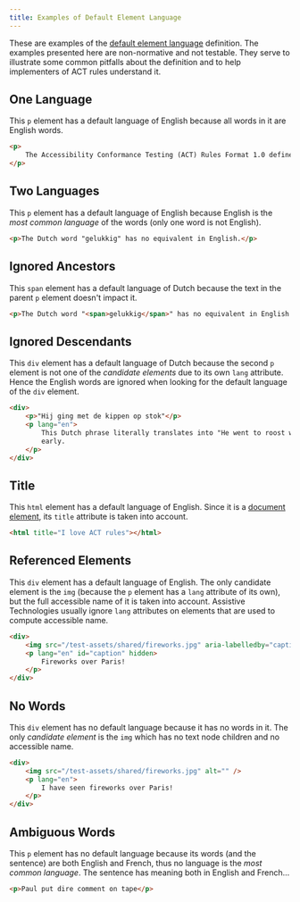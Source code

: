 ```yaml
---
title: Examples of Default Element Language
---
```


These are examples of the [default element language][] definition. The examples presented here are non-normative and not testable. They serve to illustrate some common pitfalls about the definition and to help implementers of ACT rules understand it.

## One Language

This `p` element has a default language of English because all words in it are English words.

```html
<p>
	The Accessibility Conformance Testing (ACT) Rules Format 1.0 defines a format for writing accessibility test rules.
</p>
```

## Two Languages

This `p` element has a default language of English because English is the _most common language_ of the words (only one word is not English).

```html
<p>The Dutch word "gelukkig" has no equivalent in English.</p>
```

## Ignored Ancestors

This `span` element has a default language of Dutch because the text in the parent `p` element doesn't impact it.

```html
<p>The Dutch word "<span>gelukkig</span>" has no equivalent in English.</p>
```

## Ignored Descendants

This `div` element has a default language of Dutch because the second `p` element is not one of the _candidate elements_ due to its own `lang` attribute. Hence the English words are ignored when looking for the default language of the `div` element.

```html
<div>
	<p>"Hij ging met de kippen op stok"</p>
	<p lang="en">
		This Dutch phrase literally translates into "He went to roost with the chickens", but it means that he went to bed
		early.
	</p>
</div>
```

## Title

This `html` element has a default language of English. Since it is a [document element][], its `title` attribute is taken into account.

```html
<html title="I love ACT rules"></html>
```

## Referenced Elements

This `div` element has a default language of English. The only candidate element is the `img` (because the `p` element has a `lang` attribute of its own), but the full accessible name of it is taken into account. Assistive Technologies usually ignore `lang` attributes on elements that are used to compute accessible name.

```html
<div>
	<img src="/test-assets/shared/fireworks.jpg" aria-labelledby="caption" />
	<p lang="en" id="caption" hidden>
		Fireworks over Paris!
	</p>
</div>
```

## No Words

This `div` element has no default language because it has no words in it. The only _candidate element_ is the `img` which has no text node children and no accessible name.

```html
<div>
	<img src="/test-assets/shared/fireworks.jpg" alt="" />
	<p lang="en">
		I have seen fireworks over Paris!
	</p>
</div>
```

## Ambiguous Words

This `p` element has no default language because its words (and the sentence) are both English and French, thus no language is the _most common language_. The sentence has meaning both in English and French…

```html
<p>Paul put dire comment on tape</p>
```

[default element language]: /glossary/#default-element-language
[document element]: https://dom.spec.whatwg.org/#document-element 'DOM definition of Document Element'
